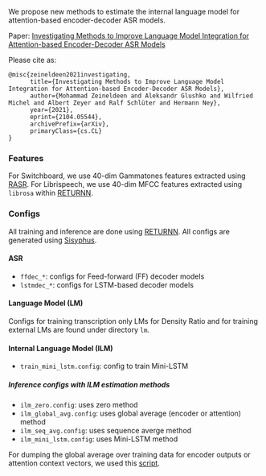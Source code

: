 We propose new methods to estimate the internal language model for attention-based encoder-decoder ASR models.

Paper: [Investigating Methods to Improve Language Model Integration for Attention-based Encoder-Decoder ASR Models](https://arxiv.org/abs/2104.05544)

Please cite as:

```
@misc{zeineldeen2021investigating,
      title={Investigating Methods to Improve Language Model Integration for Attention-based Encoder-Decoder ASR Models}, 
      author={Mohammad Zeineldeen and Aleksandr Glushko and Wilfried Michel and Albert Zeyer and Ralf Schlüter and Hermann Ney},
      year={2021},
      eprint={2104.05544},
      archivePrefix={arXiv},
      primaryClass={cs.CL}
}
```

### Features

For Switchboard, we use 40-dim Gammatones features extracted using [RASR](https://github.com/rwth-i6/rasr). For Librispeech, we use 40-dim MFCC features extracted using `librosa` within [RETURNN](https://github.com/rwth-i6/returnn).

### Configs

All training and inference are done using [RETURNN](https://github.com/rwth-i6/returnn). All configs are generated using [Sisyphus](https://github.com/rwth-i6/sisyphus).

#### ASR

- `ffdec_*`: configs for Feed-forward (FF) decoder models
- `lstmdec_*`: configs for LSTM-based decoder models

#### Language Model (LM)

Configs for training transcription only LMs for Density Ratio and for training external LMs are found under directory `lm`.

#### Internal Language Model (ILM)

- `train_mini_lstm.config`: config to train Mini-LSTM

##### Inference configs with ILM estimation methods


- `ilm_zero.config`: uses zero method
- `ilm_global_avg.config`: uses global average (encoder or attention) method
- `ilm_seq_avg.config`: uses sequence averge method
- `ilm_mini_lstm.config`: uses Mini-LSTM method

For dumping the global average over training data for encoder outputs or attention context vectors, we used this [script](https://github.com/rwth-i6/returnn/blob/master/tools/dump-forward-stats.py).
